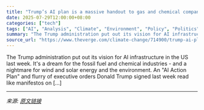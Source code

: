 ```yaml
---
title: "Trump’s AI plan is a massive handout to gas and chemical companies"
date: 2025-07-29T12:00:00+08:00
categories: ["tech"]
tags: ["AI", "Analysis", "Climate", "Environment", "Policy", "Politics", "Regulation", "Science"]
summary: "The Trump administration put out its vision for AI infrastructure in the US last week. It's a dream for the fossil fuel and chemical industries - and a nightmare for wind and solar energy and the envi"
source_url: "https://www.theverge.com/climate-change/714900/trump-ai-plan-executive-order-handout-gas-coal-chemical-companies"
---
```


The Trump administration put out its vision for AI infrastructure in the US last week. It's a dream for the fossil fuel and chemical industries - and a nightmare for wind and solar energy and the environment. An "AI Action Plan" and flurry of executive orders Donald Trump signed last week read like manifestos on [&#8230;]

---

*来源: [原文链接](https://www.theverge.com/climate-change/714900/trump-ai-plan-executive-order-handout-gas-coal-chemical-companies)*
